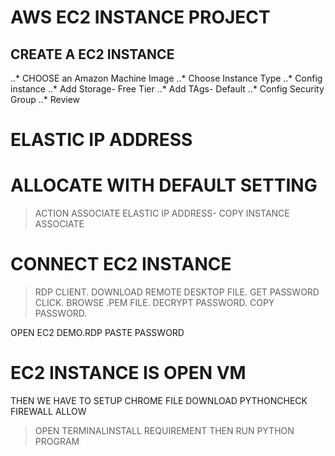 # AWS EC2 INSTANCE PROJECT
## CREATE A EC2 INSTANCE
..* CHOOSE an Amazon Machine Image
..* Choose Instance Type
..* Config instance
..* Add Storage- Free Tier
..* Add TAgs- Default
..* Config Security Group
..* Review

# ELASTIC IP ADDRESS
# ALLOCATE WITH DEFAULT SETTING
>ACTION
>ASSOCIATE ELASTIC IP ADDRESS- COPY INSTANCE
>ASSOCIATE

# CONNECT EC2 INSTANCE
>RDP CLIENT.
>DOWNLOAD REMOTE DESKTOP FILE.
>GET PASSWORD CLICK.
>BROWSE .PEM FILE.
>DECRYPT PASSWORD.
>COPY PASSWORD.

OPEN EC2 DEMO.RDP
PASTE PASSWORD

 # EC2 INSTANCE IS OPEN VM
THEN WE HAVE TO SETUP CHROME FILE
DOWNLOAD PYTHONCHECK FIREWALL ALLOW 
>OPEN TERMINALINSTALL REQUIREMENT
>THEN RUN PYTHON PROGRAM